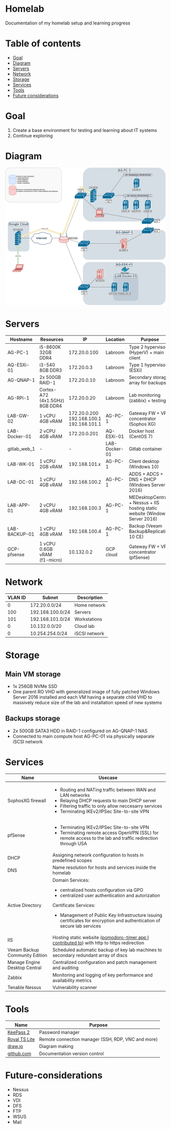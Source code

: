 # Homelab

Documentation of my homelab setup and learning progress

# Table of contents

* [Goal](#Goal)
* [Diagram](#Diagram)
* [Servers](#Servers)
* [Network](#Network)
* [Storage](#Storage)
* [Services](#Services)
* [Tools](#Tools)
* [Future considerations](#Future-considerations)

# Goal

1. Create a base environment for testing and learning about IT systems
2. Continue exploring

# Diagram

![Diagram](img/Diagram.png?raw=true)

# Servers

| Hostname      | Resources                              | IP             | Location      | Purpose                                         |
| --------      | ---------                              | --             | --------      | -------                                         |
| AG-PC-1       | i5-8600K <br> 32GB DDR4                | 172.20.0.100   | Labroom       | Type 2 hypervisor (HyperV) + main client        |
| AQ-ESXi-01    | i3-540 <br> 8GB DDR3                   | 172.20.0.3     | Labroom       | Type 1 hypervisor (ESXi)                        |
| AG-QNAP-1     | 2x 500GB RAID-1                        | 172.20.0.10    | Labroom       | Secondary storage array for backups             |
| AG-RPi-1      | Cortex-A72 (4x1.5GHz) <br> 8GB DDR4    | 172.20.0.20    | Labroom       | Lab monitoring (zabbix) + testing
| LAB-GW-02     | 1 vCPU <br> 4GB vRAM                   | 172.20.0.200 <br> 192.168.100.1 <br> 192.168.101.1 | AG-PC-1       | Gateway FW + VPN concentrator (Sophos XG) |
| LAB-Docker-01 | 2 vCPU <br> 4GB vRAM                   | 172.20.0.201   | AQ-ESXi-01    | Docker host (CentOS 7)                           |
| gitlab_web_1  | -                                      | -              | LAB-Docker-01 | Gitlab container                                | 
| LAB-WK-01     | 1 vCPU <br> 2GB vRAM                   | 192.168.101.x  | AG-PC-1       | Client desktop (Windows 10)                     |
| LAB-DC-01     | 1 vCPU <br> 4GB vRAM                   | 192.168.100.2  | AG-PC-1       | ADDS + ADCS + DNS + DHCP (Windows Server 2016) |
| LAB-APP-01    | 2 vCPU <br> 4GB vRAM                   | 192.168.100.3  | AG-PC-1       | MEDesktopCentral + Nessus + IIS hosting static website (Windows Server 2016) |
| LAB-BACKUP-01 | 1 vCPU <br> 4GB vRAM                   | 192.168.100.4  | AG-PC-1       | Backup (Veeam Backup&Replication 10 CE)         |
| GCP-pfsense   | 1 vCPU <br> 0.6GB vRAM <br> (f1-micro) | 10.132.0.2     | GCP cloud     | Gateway FW + VPN concentrator (pfSense)         |


# Network

| VLAN ID | Subnet           | Description    |
| ------- | ------           | -----------    |
| 0       | 172.20.0.0/24    | Home network   |
| 100     | 192.168.100.0/24 | Servers        |
| 101     | 192.168.101.0/24 | Workstations   |
| 0       | 10.132.0.0/20    | Cloud lab      |
| 0       | 10.254.254.0/24  | iSCSI network  |

# Storage

## Main VM storage

* 1x 256GB NVMe SSD
* One parent RO VHD with generalized image of fully patched Windows Server 2016 installed and each VM having a separate child VHD to massively reduce size of the lab and installation speed of new systems

## Backups storage

* 2x 500GB SATA3 HDD in RAID-1 configured on AG-QNAP-1 NAS
* Connected to main compute host AG-PC-01 via physically separate iSCSI network

# Services

| Name | Usecase |
| ---- | ------- |
| SophosXG firewall | <ul><li>Routing and NATing traffic between WAN and LAN networks</li><li>Relaying DHCP requests to main DHCP server</li><li>Filtering traffic to only allow neccesarry services</li><li>Terminating IKEv2/IPSec Site-to-site VPN</li></ul> |
| pfSense | <ul><li>Terminating IKEv2/IPSec Site-to-site VPN</li><li>Terminating remote access OpenVPN (SSL) for remote access to the lab and traffic redirection through USA</li></ul> |
| DHCP | Assigning network configuration to hosts in predefined scopes |
| DNS | Name resolution for hosts and services inside the homelab |
| Active Directory | Domain Services:<ul><li>centralized hosts configuration via GPO</li><li>centralized user authentication and autorization</li></ul>Certificate Services:<ul><li>Management of Public Key Infrastructure issuing certificates for encryption and authentication of secure lab services</li></ul>
| IIS | Hosting static website ([pomodoro-timer app I contributed to](https://github.com/tope96/catch-up-time)) with http to https redirection |
| Veeam Backup Community Edition | Scheduled automatic backup of key lab machines to secondary redundant array of discs |
| Manage Engine Desktop Central | Centralized configuration and patch management and auditing |
| Zabbix | Monitoring and logging of key performance and availability metrics |
| Tenable Nessus | Vulnerability scanner |

# Tools

| Name                                          | Purpose                                               |
| ----                                          | -------                                               |
| [KeePass 2](https://keepass.info/)            | Password manager                                      |
| [Royal TS Lite](https://royalapps.com/ts)     | Remote connection manager (SSH, RDP, VNC and more)    |
| [draw.io](https://draw.io)                    | Diagram making                                        |
| [github.com](https://github.com)              | Documentation version control                         |

# Future-considerations

* Nessus
* RDS
* VDI
* DFS
* FTP
* WSUS
* Mail
